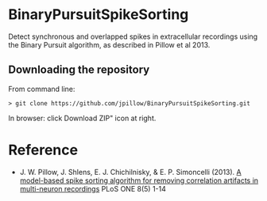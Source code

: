 BinaryPursuitSpikeSorting
=========================

Detect synchronous and overlapped spikes in extracellular recordings
using the Binary Pursuit algorithm, as described in Pillow et al 2013.

Downloading the repository
------------

From command line:

    > git clone https://github.com/jpillow/BinaryPursuitSpikeSorting.git

In browser:   click Download ZIP" icon at right.


Reference
==============

- J. W. Pillow, J. Shlens, E. J. Chichilnisky, & E. P. Simoncelli
 (2013).
 [A model-based spike sorting algorithm for removing correlation artifacts in multi-neuron recordings](http://pillowlab.cps.utexas.edu/pubs/abs_Pillow_PLOSONE13.html) PLoS ONE 8(5) 1-14
